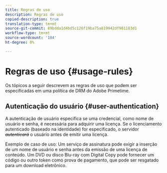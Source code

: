 ```yaml
---
title: Regras de uso
description: Regras de uso
copied-description: true
translation-type: tm+mt
source-git-commit: 89bdda1d4bd5c126f19ba75a819942df901183d1
workflow-type: tm+mt
source-wordcount: '104'
ht-degree: 0%

---
```



# Regras de uso {#usage-rules}

Os tópicos a seguir descrevem as regras de uso que podem ser especificadas em uma política de DRM do Adobe Primetime.

## Autenticação do usuário {#user-authentication}

A autenticação de usuário especifica se uma credencial, como nome de usuário e senha, é necessária para adquirir uma licença. Se o licenciamento autenticado (baseado na identidade) for especificado, o servidor ~~_autenticará_~~ o usuário antes de emitir uma licença.

Exemplo de caso de uso: Um serviço de assinatura pode exigir a inserção de um nome de usuário e senha antes da emissão de uma licença de conteúdo. Um DVD ou disco Blu-ray com Digital Copy pode fornecer um código ou outro token como prova de pagamento, que pode ser resgatado para um download eletrônico.